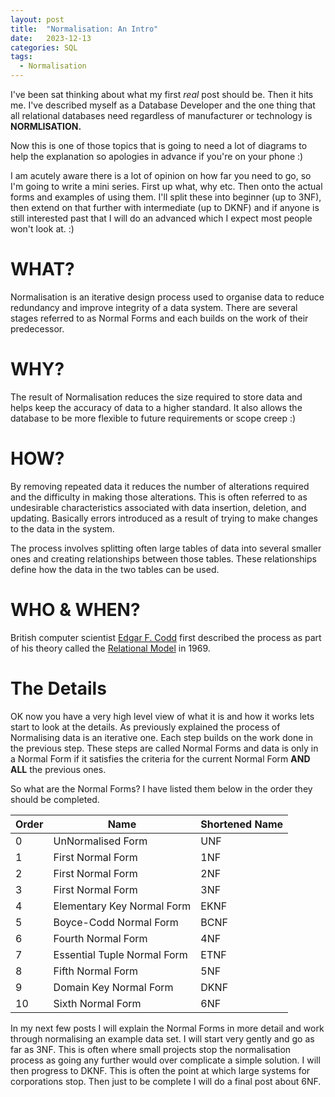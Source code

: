 ```yaml
---
layout: post
title:  "Normalisation: An Intro"
date:   2023-12-13
categories: SQL
tags: 
  - Normalisation
---
```

I've been sat thinking about what my first _real_ post should be.  Then it hits me. I've described myself as a Database Developer and the one thing that all relational databases need regardless of manufacturer or technology is **NORMLISATION.**

Now this is one of those topics that is going to need a lot of diagrams to help the explanation so apologies in advance if you're on your phone :)

I am acutely aware there is a lot of opinion on how far you need to go, so I'm going to write a mini series.  First up what, why etc.  Then onto the actual forms and examples of using them. I'll split these into beginner (up to 3NF), then extend on that further with intermediate (up to DKNF) and if anyone is still interested past that I will do an advanced which I expect most people won't look at. :)

# WHAT?
Normalisation is an iterative design process used to organise data to reduce redundancy and improve integrity of a data system.  There are several stages referred to as Normal Forms and each builds on the work of their predecessor.

# WHY?
The result of Normalisation reduces the size required to store data and helps keep the accuracy of data to a higher standard. It also allows the database to be more flexible to future requirements or scope creep :)

# HOW?
By removing repeated data it reduces the number of alterations required and the difficulty in making those alterations.  This is often referred to as undesirable characteristics associated with data insertion, deletion, and updating.  Basically errors introduced as a result of trying to make changes to the data in the system.

The process involves splitting often large tables of data into several smaller ones and creating relationships between those tables.  These relationships define how the data in the two tables can be used.

# WHO & WHEN?
British computer scientist [Edgar F. Codd](https://en.wikipedia.org/wiki/Edgar_F._Codd) first described the process as part of his theory called the [Relational Model](https://en.wikipedia.org/wiki/Relational_model) in 1969.

# The Details
OK now you have a very high level view of what it is and how it works lets start to look at the details.  As previously explained the process of Normalising data is an iterative one. Each step builds on the work done in the previous step.  These steps are called Normal Forms and data is only in a Normal Form if it satisfies the criteria for the current Normal Form **AND ALL** the previous ones.

So what are the Normal Forms?  I have listed them below in the order they should be completed.

| Order | Name | Shortened Name |
|---|---|---|
| 0 | UnNormalised Form | UNF |
| 1 | First Normal Form | 1NF |
| 2 | First Normal Form | 2NF |
| 3 | First Normal Form | 3NF |
| 4 | Elementary Key Normal Form | EKNF |
| 5 | Boyce-Codd Normal Form | BCNF |
| 6 | Fourth Normal Form | 4NF |
| 7 | Essential Tuple Normal Form | ETNF |
| 8 | Fifth Normal Form | 5NF |
| 9 | Domain Key Normal Form | DKNF |
| 10 | Sixth Normal Form | 6NF |

In my next few posts I will explain the Normal Forms in more detail and work through normalising an example data set.  I will start very gently and go as far as 3NF.  This is often where small projects stop the normalisation process as going any further would over complicate a simple solution.  I will then progress to DKNF. This is often the point at which large systems for corporations stop.  Then just to be complete I will do a final post about 6NF.
